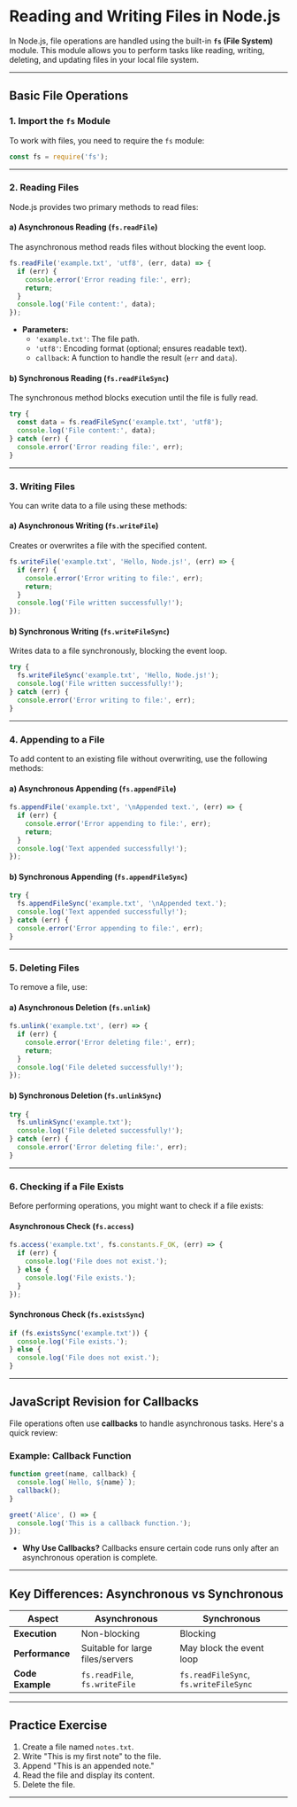 # Reading and Writing Files in Node.js

In Node.js, file operations are handled using the built-in **`fs` (File System)** module. This module allows you to perform tasks like reading, writing, deleting, and updating files in your local file system.

---

## **Basic File Operations**

### **1. Import the `fs` Module**

To work with files, you need to require the `fs` module:

```javascript
const fs = require('fs');
```

---

### **2. Reading Files**

Node.js provides two primary methods to read files:

#### **a) Asynchronous Reading (`fs.readFile`)**
The asynchronous method reads files without blocking the event loop.

```javascript
fs.readFile('example.txt', 'utf8', (err, data) => {
  if (err) {
    console.error('Error reading file:', err);
    return;
  }
  console.log('File content:', data);
});
```

- **Parameters:**
  - `'example.txt'`: The file path.
  - `'utf8'`: Encoding format (optional; ensures readable text).
  - `callback`: A function to handle the result (`err` and `data`).

#### **b) Synchronous Reading (`fs.readFileSync`)**
The synchronous method blocks execution until the file is fully read.

```javascript
try {
  const data = fs.readFileSync('example.txt', 'utf8');
  console.log('File content:', data);
} catch (err) {
  console.error('Error reading file:', err);
}
```

---

### **3. Writing Files**

You can write data to a file using these methods:

#### **a) Asynchronous Writing (`fs.writeFile`)**
Creates or overwrites a file with the specified content.

```javascript
fs.writeFile('example.txt', 'Hello, Node.js!', (err) => {
  if (err) {
    console.error('Error writing to file:', err);
    return;
  }
  console.log('File written successfully!');
});
```

#### **b) Synchronous Writing (`fs.writeFileSync`)**
Writes data to a file synchronously, blocking the event loop.

```javascript
try {
  fs.writeFileSync('example.txt', 'Hello, Node.js!');
  console.log('File written successfully!');
} catch (err) {
  console.error('Error writing to file:', err);
}
```

---

### **4. Appending to a File**

To add content to an existing file without overwriting, use the following methods:

#### **a) Asynchronous Appending (`fs.appendFile`)**
```javascript
fs.appendFile('example.txt', '\nAppended text.', (err) => {
  if (err) {
    console.error('Error appending to file:', err);
    return;
  }
  console.log('Text appended successfully!');
});
```

#### **b) Synchronous Appending (`fs.appendFileSync`)**
```javascript
try {
  fs.appendFileSync('example.txt', '\nAppended text.');
  console.log('Text appended successfully!');
} catch (err) {
  console.error('Error appending to file:', err);
}
```

---

### **5. Deleting Files**

To remove a file, use:

#### **a) Asynchronous Deletion (`fs.unlink`)**
```javascript
fs.unlink('example.txt', (err) => {
  if (err) {
    console.error('Error deleting file:', err);
    return;
  }
  console.log('File deleted successfully!');
});
```

#### **b) Synchronous Deletion (`fs.unlinkSync`)**
```javascript
try {
  fs.unlinkSync('example.txt');
  console.log('File deleted successfully!');
} catch (err) {
  console.error('Error deleting file:', err);
}
```

---

### **6. Checking if a File Exists**

Before performing operations, you might want to check if a file exists:

#### **Asynchronous Check (`fs.access`)**
```javascript
fs.access('example.txt', fs.constants.F_OK, (err) => {
  if (err) {
    console.log('File does not exist.');
  } else {
    console.log('File exists.');
  }
});
```

#### **Synchronous Check (`fs.existsSync`)**
```javascript
if (fs.existsSync('example.txt')) {
  console.log('File exists.');
} else {
  console.log('File does not exist.');
}
```

---

## **JavaScript Revision for Callbacks**

File operations often use **callbacks** to handle asynchronous tasks. Here's a quick review:

### **Example: Callback Function**
```javascript
function greet(name, callback) {
  console.log(`Hello, ${name}`);
  callback();
}

greet('Alice', () => {
  console.log('This is a callback function.');
});
```

- **Why Use Callbacks?**
  Callbacks ensure certain code runs only after an asynchronous operation is complete.

---

## **Key Differences: Asynchronous vs Synchronous**

| **Aspect**           | **Asynchronous**                  | **Synchronous**                  |
|-----------------------|------------------------------------|-----------------------------------|
| **Execution**         | Non-blocking                      | Blocking                          |
| **Performance**       | Suitable for large files/servers  | May block the event loop          |
| **Code Example**      | `fs.readFile`, `fs.writeFile`     | `fs.readFileSync`, `fs.writeFileSync` |

---

## **Practice Exercise**

1. Create a file named `notes.txt`.
2. Write "This is my first note" to the file.
3. Append "This is an appended note."
4. Read the file and display its content.
5. Delete the file.

---

